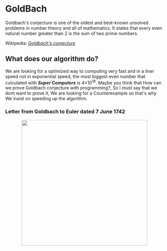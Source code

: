 # GoldBach

Goldbach's conjecture is one of the oldest and best-known unsolved problems in number theory and all of mathematics. It states that every even natural number greater than 2 is the sum of two prime numbers.

Wikipedia: [*Goldbach's conjecture*](https://en.wikipedia.org/wiki/Goldbach%27s_conjecture)

## What does our algorithm do?

We are looking for a optimized way to computing very fast and in a liner speed not in exponential speed, the most biggest even number that culculated with ***Super Computers*** is  4×10<sup>18</sup>. Maybe you think that How can we prove Goldbach conjecture with programming?, So I must say that we dont want to prove it, We are looking for a Counterexample so that's why We insist on speeding up the algorithm.

### Letter from Goldbach to Euler dated 7 June 1742

<p align="center">
  <img width="400px" src="https://upload.wikimedia.org/wikipedia/commons/thumb/5/5f/Letter_Goldbach-Euler.jpg/800px-Letter_Goldbach-Euler.jpg">
</p>



